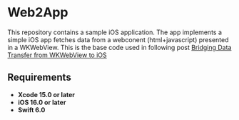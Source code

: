
# Web2App
This repository contains a sample iOS application. The app implements a simple iOS app fetches data from a webconent (html+javascript) presented in a WKWebView. This is the base code used in following post [Bridging Data Transfer from WKWebView to iOS]([https://javios.eu/swift/harnessing-nfc-technology-in-your-ios-app/](https://javios.eu/swift/bridging-data-transfer-from-wkwebview-to-ios/)) 


## Requirements

- **Xcode 15.0 or later**
- **iOS 16.0 or later**
- **Swift 6.0**


